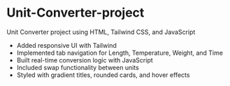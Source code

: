 # Unit-Converter-project
 Unit Converter project using HTML, Tailwind CSS, and JavaScript

- Added responsive UI with Tailwind
- Implemented tab navigation for Length, Temperature, Weight, and Time
- Built real-time conversion logic with JavaScript
- Included swap functionality between units
- Styled with gradient titles, rounded cards, and hover effects
